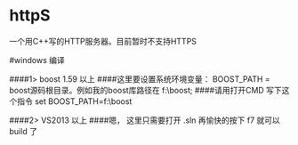 # httpS
一个用C++写的HTTP服务器。目前暂时不支持HTTPS


#windows 编译

####1> boost 1.59 以上
####这里要设置系统环境变量：  BOOST_PATH = boost源码根目录。例如我的boost库路径在  f:\boost;
####请用打开CMD 写下这个指令   set BOOST_PATH=f:\boost 

####2> VS2013 以上
####嗯， 这里只需要打开 .sln 再愉快的按下 f7 就可以 build 了
